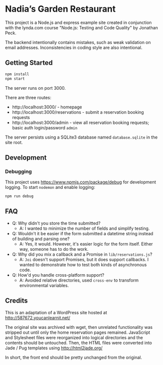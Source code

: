 # Nadia’s Garden Restaurant

This project is a Node.js and express example site created in conjunction with the lynda.com course "Node.js: Testing and Code Quality" by Jonathan Peck.

The backend intentionally contains mistakes, such as weak validation on email addresses. Inconsistencies in coding style are also intentional.

## Getting Started

```bash
npm install
npm start
```

The server runs on port 3000.

There are three routes:

- http://localhost:3000/ - homepage
- http://localhost:3000/reservations - submit a reservation booking requests
- http://localhost:3000/admin - view all reservation booking requests; basic auth login/password `admin`

The server persists using a SQLite3 database named `database.sqlite` in the site root.

## Development

### Debugging

This project uses https://www.npmjs.com/package/debug for development logging. To start `nodemon` and enable logging:

```bash
npm run debug
```

## FAQ

- Q: Why didn't you store the time submitted?
  - A: I wanted to minimize the number of fields and simplify testing.
- Q: Wouldn't it be easier if the form submitted a datetime string instead of building and parsing one?
  - A: Yes, it would. However, it's easier logic for the form itself. Either way, someone has to do the work.
- Q: Why did you mix a callback and a Promise in `lib/reservations.js`?
  - A: `Joi` doesn't support Promises, but it does support callbacks. I wanted to demonstrate how to test both kinds of asynchronous code.
- Q: How'd you handle cross-platform support?
  - A: Avoided relative directories, used `cross-env` to transform environmental variables.

## Credits

This is an adaptation of a WordPress site hosted at http://587672.youcanlearnit.net/

The original site was archived with wget, then unrelated functionality was stripped out until only the home reservation pages remained. JavaScript and Stylesheet files were reorganized into logical directories and the contents should be untouched. Then, the HTML files were converted into Jade / Pug templates using http://html2jade.org/

In short, the front end should be pretty unchanged from the original.
